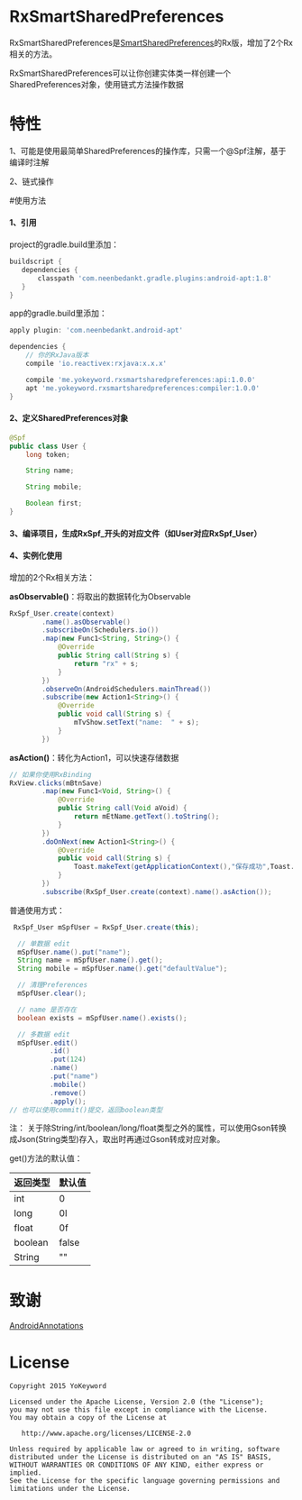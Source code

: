 # RxSmartSharedPreferences
RxSmartSharedPreferences是[SmartSharedPreferences](https://github.com/YoKeyword/SmartSharedPreferences)的Rx版，增加了2个Rx相关的方法。

RxSmartSharedPreferences可以让你创建实体类一样创建一个SharedPreferences对象，使用链式方法操作数据

# 特性
1、可能是使用最简单SharedPreferences的操作库，只需一个@Spf注解，基于编译时注解

2、链式操作

#使用方法
#### 1、引用
project的gradle.build里添加：
``` groovy
buildscript {
   dependencies {
       classpath 'com.neenbedankt.gradle.plugins:android-apt:1.8' 
   }
}
```
app的gradle.build里添加：
``` groovy
apply plugin: 'com.neenbedankt.android-apt'

dependencies {
    // 你的RxJava版本
    compile 'io.reactivex:rxjava:x.x.x'

    compile 'me.yokeyword.rxsmartsharedpreferences:api:1.0.0'
    apt 'me.yokeyword.rxsmartsharedpreferences:compiler:1.0.0'
}

```
#### 2、定义SharedPreferences对象
``` java
@Spf
public class User {
    long token;

    String name;

    String mobile;

    Boolean first;
}
```
#### 3、编译项目，生成RxSpf_开头的对应文件（如User对应RxSpf_User）

#### 4、实例化使用
增加的2个Rx相关方法：

**asObservable()**：将取出的数据转化为Observable
``` java
RxSpf_User.create(context)
        .name().asObservable()
        .subscribeOn(Schedulers.io())
        .map(new Func1<String, String>() {
            @Override
            public String call(String s) {
                return "rx" + s;
            }
        })
        .observeOn(AndroidSchedulers.mainThread())
        .subscribe(new Action1<String>() {
            @Override
            public void call(String s) {
                mTvShow.setText("name:  " + s);
            }
        })
```
**asAction()**：转化为Action1，可以快速存储数据
``` java
// 如果你使用RxBinding
RxView.clicks(mBtnSave)
        .map(new Func1<Void, String>() {
            @Override
            public String call(Void aVoid) {
                return mEtName.getText().toString();
            }
        })
        .doOnNext(new Action1<String>() {
            @Override
            public void call(String s) {
                Toast.makeText(getApplicationContext(),"保存成功",Toast.LENGTH_SHORT).show();
            }
        })
        .subscribe(RxSpf_User.create(context).name().asAction());
```
普通使用方式：
``` java
 RxSpf_User mSpfUser = RxSpf_User.create(this);

  // 单数据 edit
  mSpfUser.name().put("name");
  String name = mSpfUser.name().get();
  String mobile = mSpfUser.name().get("defaultValue");

  // 清理Preferences
  mSpfUser.clear();

  // name 是否存在
  boolean exists = mSpfUser.name().exists();

  // 多数据 edit
  mSpfUser.edit()
          .id()
          .put(124)
          .name()
          .put("name")
          .mobile()
          .remove()
          .apply();
// 也可以使用commit()提交，返回boolean类型
```

注：
关于除String/int/boolean/long/float类型之外的属性，可以使用Gson转换成Json(String类型)存入，取出时再通过Gson转成对应对象。

get()方法的默认值：

| 返回类型     | 默认值|
| ------------ | ----- |
| int          | 0     |
| long         | 0l    |
| float        | 0f    |
| boolean      | false |
| String       | ""    |

# 致谢
[AndroidAnnotations](https://github.com/excilys/androidannotations)

# License
``` text
Copyright 2015 YoKeyword

Licensed under the Apache License, Version 2.0 (the "License");
you may not use this file except in compliance with the License.
You may obtain a copy of the License at

   http://www.apache.org/licenses/LICENSE-2.0

Unless required by applicable law or agreed to in writing, software
distributed under the License is distributed on an "AS IS" BASIS,
WITHOUT WARRANTIES OR CONDITIONS OF ANY KIND, either express or implied.
See the License for the specific language governing permissions and
limitations under the License.
```
